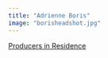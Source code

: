 ```yaml
---
title: "Adrienne Boris"
image: "borisheadshot.jpg"
---
```


[Producers in Residence](/programs/producers-in-residence)